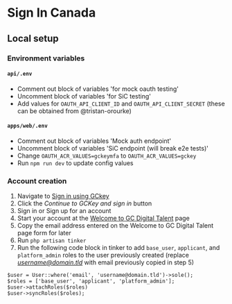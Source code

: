 # Sign In Canada

## Local setup

### Environment variables

#### `api/.env`

- Comment out block of variables 'for mock oauth testing'
- Uncomment block of variables 'for SiC testing'
- Add values for `OAUTH_API_CLIENT_ID` and `OAUTH_API_CLIENT_SECRET` (these can be obtained from @tristan-orourke)

#### `apps/web/.env`

- Comment out block of variables 'Mock auth endpoint'
- Uncomment block of variables 'SiC endpoint (will break e2e tests)'
- Change `OAUTH_ACR_VALUES=gckeymfa` to `OAUTH_ACR_VALUES=gckey`
- Run `npm run dev` to update config values

### Account creation

1. Navigate to [Sign in using GCkey](http://localhost:8000/en/login-info)
2. Click the _Continue to GCKey and sign in_ button
3. Sign in or Sign up for an account
4. Start your account at the [Welcome to GC Digital Talent](http://localhost:8000/en/create-account) page
5. Copy the email address entered on the Welcome to GC Digital Talent page form for later
6. Run `php artisan tinker`
7. Run the following code block in tinker to add `base_user`, `applicant`, and `platform_admin` roles to the user previously created (replace *username@domain.tld* with email previously copied in step 5)

```
$user = User::where('email', 'username@domain.tld')->sole();
$roles = ['base_user', 'applicant', 'platform_admin'];
$user->attachRoles($roles)
$user->syncRoles($roles);
```
